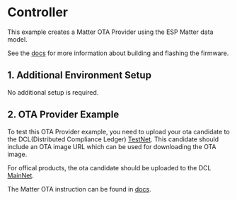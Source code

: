 # Controller

This example creates a Matter OTA Provider using the ESP Matter data model.


See the [docs](https://docs.espressif.com/projects/esp-matter/en/latest/esp32/developing.html) for more information about building and flashing the firmware.

## 1. Additional Environment Setup

No additional setup is required.

## 2. OTA Provider Example

To test this OTA Provider example, you need to upload your ota candidate to the DCL(Distributed Compliance Ledger) [TestNet](https://testnet.iotledger.io/models). This candidate should include an OTA image URL which can be used for downloading the OTA image.

For offical products, the ota candidate should be uploaded to the DCL [MainNet](https://dcl.iotledger.io/models).

The Matter OTA instruction can be found in [docs](https://github.com/project-chip/connectedhomeip/blob/master/docs/guides/esp32/ota.md).
